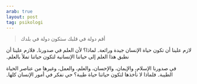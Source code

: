 ```yaml
---
arab: true
layout: post
tag: psikologi
---
```


> أقم دولة في قلبك ستكون دولة في بلدك

لازم علينا أن تكون حياة الإنسان جيدة ورائعة۔ لماذا؟ لأن العلم في صدورنا۔ فلازم علينا أن نطبق هذا العلم إلى حياتنا الإنسانية لتكون حياتنا تملأ بالعلم۔

في صدورنا الإسلام، والإيمان، والإحسان، والعلم، والعمل، وغيرها من عناصر الحياة الطيبة۔ فلماذا لا نأخذها لتكون حياتنا حياة طيبة؟ حي نفكر في أمور الإنسان كلها۔